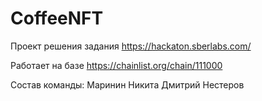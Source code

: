 # CoffeeNFT

Проект решения задания https://hackaton.sberlabs.com/ 

Работает на базе https://chainlist.org/chain/111000 


Состав команды:
Маринин Никита
Дмитрий Нестеров
